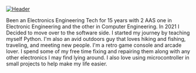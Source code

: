 [![Header](https://raw.githubusercontent.com/Beau28713/<OWNER>/<OWNER>/readme_header.png "Header")](https://some-url.dev/)

Been an Electronics Engineering Tech for 15 years with 2 AAS one in Electronic Engineering and the other in Computer Engineering. In 2021 I Decided to move over to the software side. I started my journey by teaching myself Python. I'm also an avid outdoors guy that loves hiking and fishing, traveling, and meeting new people. I'm a retro game console and arcade lover. I spend some of my free time fixing and repairing them along with any other electronics I may find lying around. I also love using microcontroller in small projects to help make my life easier. 
